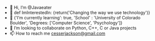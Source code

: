 - 👋 Hi, I’m @Javaeater
- 👀 def ImInterestedIn: {return('Changing the way we use technology')}
- 🌱 {'I’m currently learning': true, 'School' : 'University of Colorado Boulder', 'Degrees: ['Computer Science', 'Psychology']} 
- 💞️ I’m looking to collaborate on Python, C++, C or Java projects 
- 📫 How to reach me cesserjackson@gmail.com

<!---
Javaeater/Javaeater is a ✨ special ✨ repository because its `README.md` (this file) appears on your GitHub profile.
You can click the Preview link to take a look at your changes.
--->
